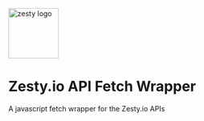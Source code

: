 <img src="https://brand.zesty.io/zesty-io-logo-horizontal.png" height="100" alt="zesty logo" />

# Zesty.io API Fetch Wrapper 
A javascript fetch wrapper for the Zesty.io APIs 
